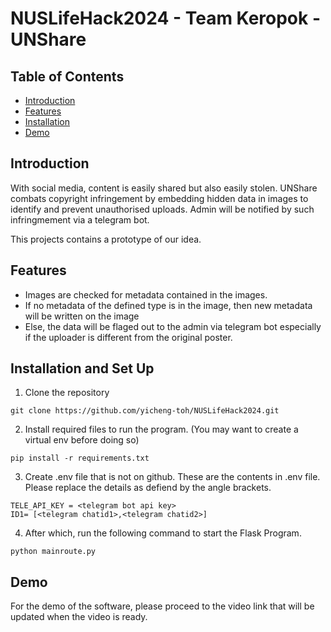# NUSLifeHack2024 - Team Keropok - UNShare

## Table of Contents
- [Introduction](#introduction)
- [Features](#features)
- [Installation](#installation-and-set-up)
- [Demo](#demo)

## Introduction
With social media, content is easily shared but also easily stolen. UNShare combats copyright infringement by embedding hidden data in images to identify and prevent unauthorised uploads. Admin will be notified by such infringmement via a telegram bot.

This projects contains a prototype of our idea.

## Features
- Images are checked for metadata contained in the images.
- If no metadata of the defined type is in the image, then new metadata will be written on the image
- Else, the data will be flaged out to the admin via telegram bot especially if the uploader is different from the original poster.

## Installation and Set Up
1. Clone the repository
```
git clone https://github.com/yicheng-toh/NUSLifeHack2024.git
```
2. Install required files to run the program. (You may want to create a virtual env before doing so)
```
pip install -r requirements.txt
```
3. Create .env file that is not on github.
These are the contents in .env file. Please replace the details as defiend by the angle brackets.
```
TELE_API_KEY = <telegram bot api key>
ID1= [<telegram chatid1>,<telegram chatid2>]
```
4. After which, run the following command to start the Flask Program.
```
python mainroute.py
```

## Demo
For the demo of the software, please proceed to the video link that will be updated when the video is ready.
